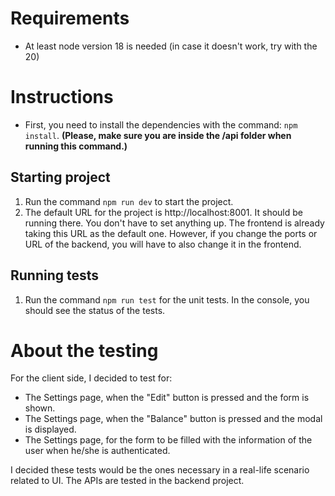 # Requirements

- At least node version 18 is needed (in case it doesn't work, try with the 20)

# Instructions

- First, you need to install the dependencies with the command: `npm install`. **(Please, make sure you are inside the /api folder when running this command.)**

## Starting project

1. Run the command `npm run dev` to start the project.
2. The default URL for the project is http://localhost:8001. It should be running there. You don't have to set anything up. The frontend is already taking this URL as the default one. However, if you change the ports or URL of the backend, you will have to also change it in the frontend.

## Running tests

1. Run the command `npm run test` for the unit tests. In the console, you should see the status of the tests.

# About the testing

For the client side, I decided to test for:

- The Settings page, when the "Edit" button is pressed and the form is shown.
- The Settings page, when the "Balance" button is pressed and the modal is displayed.
- The Settings page, for the form to be filled with the information of the user when he/she is authenticated.

I decided these tests would be the ones necessary in a real-life scenario related to UI. The APIs are tested in the backend project.
